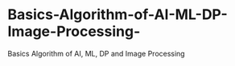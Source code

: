 # Basics-Algorithm-of-AI-ML-DP-Image-Processing-
Basics Algorithm of AI, ML, DP and Image Processing 

